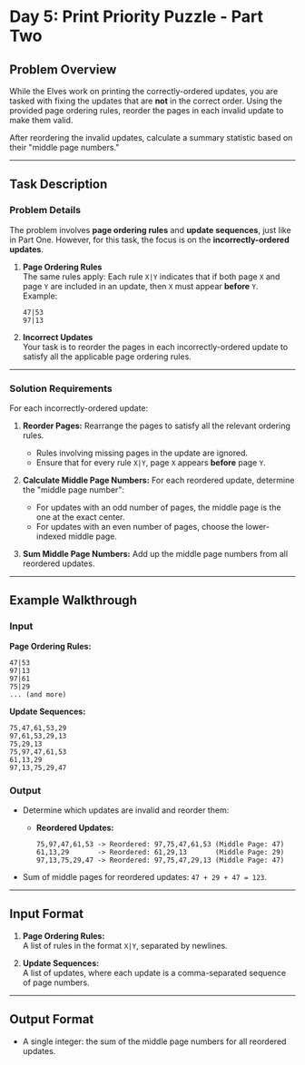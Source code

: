 
# Day 5: Print Priority Puzzle - Part Two

## Problem Overview

While the Elves work on printing the correctly-ordered updates, you are tasked with fixing the updates that are **not** in the correct order. Using the provided page ordering rules, reorder the pages in each invalid update to make them valid.

After reordering the invalid updates, calculate a summary statistic based on their "middle page numbers."

---

## Task Description

### Problem Details

The problem involves **page ordering rules** and **update sequences**, just like in Part One. However, for this task, the focus is on the **incorrectly-ordered updates**.

1. **Page Ordering Rules**  
   The same rules apply: Each rule `X|Y` indicates that if both page `X` and page `Y` are included in an update, then `X` must appear **before** `Y`.  
   Example:  
   ```
   47|53
   97|13
   ```

2. **Incorrect Updates**  
   Your task is to reorder the pages in each incorrectly-ordered update to satisfy all the applicable page ordering rules.

---

### Solution Requirements

For each incorrectly-ordered update:
1. **Reorder Pages:** Rearrange the pages to satisfy all the relevant ordering rules.
   - Rules involving missing pages in the update are ignored.
   - Ensure that for every rule `X|Y`, page `X` appears **before** page `Y`.

2. **Calculate Middle Page Numbers:** For each reordered update, determine the "middle page number":
   - For updates with an odd number of pages, the middle page is the one at the exact center.  
   - For updates with an even number of pages, choose the lower-indexed middle page.

3. **Sum Middle Page Numbers:** Add up the middle page numbers from all reordered updates.

---

## Example Walkthrough

### Input

**Page Ordering Rules:**  
```
47|53  
97|13  
97|61  
75|29  
... (and more)
```

**Update Sequences:**  
```
75,47,61,53,29  
97,61,53,29,13  
75,29,13  
75,97,47,61,53  
61,13,29  
97,13,75,29,47  
```

### Output

- Determine which updates are invalid and reorder them:
  - **Reordered Updates:**  
    ```
    75,97,47,61,53 -> Reordered: 97,75,47,61,53 (Middle Page: 47)  
    61,13,29       -> Reordered: 61,29,13       (Middle Page: 29)  
    97,13,75,29,47 -> Reordered: 97,75,47,29,13 (Middle Page: 47)  
    ```

- Sum of middle pages for reordered updates: `47 + 29 + 47 = 123`.

---

## Input Format

1. **Page Ordering Rules:**  
   A list of rules in the format `X|Y`, separated by newlines.

2. **Update Sequences:**  
   A list of updates, where each update is a comma-separated sequence of page numbers.

---

## Output Format

- A single integer: the sum of the middle page numbers for all reordered updates.
